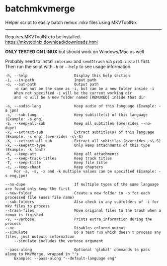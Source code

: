# batchmkvmerge
Helper script to easily batch remux .mkv files using MKVToolNix

---
Requires MKVToolNix to be installed.  
https://mkvtoolnix.download/downloads.html  

**ONLY TESTED ON LINUX** but should work on Windows/Mac as well

Probably need to install `colorama` and `send2trash` via `pip3 install` first.  
Then run the scipt with `-h` or `--help` to see usage information.

```
-h, --help                     Display this help section
-i, --in-path                  Input path
-o, --out-path                 Output path
	-o can not be the same as -i, but can be a new folder inside -i
	When not specified -i will be the current working dir
	and -o will be a new folder named [REMUXED] inside that dir

-a, --audio-lang               Keep audio of this language (Example: -a jpn)
-s, --sub-lang                 Keep subtitle(s) of this language (Example: -s eng)
-S, --keep-all-sub             Keep all subtitles (overrides --no-dupe)
-x, --extract-sub              Extract subtitle(s) of this language (Example: -x eng) (overrides -s\-S)
-X, --extract-all-sub          Extract all subtitles (overrides -s\-S)
-k, --keepatt-type             Only keep attachments of this type (Example: -k font)
-K, --keep-att                 Keep all attachments
-t, --keep-track-titles        Keep track titles
-T, --keep-title               Keep file title
-c, --keep-chapt               Keep chapters
	For -a, -s, -x and -k multiple values can be specified (Example: -s eng,jpn)

--no-dupe                      If multiple types of the same language are found only keep the first
--new-folder                   Create a new folder in -o for each processed file (uses file name)
--sub-folders                  Also check in any subfolders of -i for mkv files to process
--trash-files                  Move original files to the trash when a remux is finished
-v, --verbose                  Prints extra information during the process
--nc                           Disables colored output
--simulate                     Do a test run which doesn't process any files, just outputs information
	--simulate includes the verbose argument

--pass-along                   Optional 'global' commands to pass along to MKVMerge, wrapped in "'s
	Example: --pass-along "--default-language eng"
```
